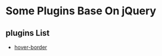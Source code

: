 # Some Plugins Base On jQuery

## plugins List
+ [hover-border](./plugins/hover-border/doc/readme-zh_CN.md)